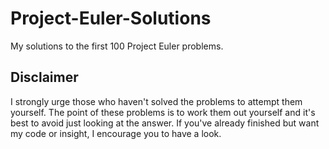 # Project-Euler-Solutions
My solutions to the first 100 Project Euler problems.

## Disclaimer
I strongly urge those who haven't solved the problems to attempt them yourself.
The point of these problems is to work them out yourself and it's best to avoid just looking at the answer.
If you've already finished but want my code or insight, I encourage you to have a look.